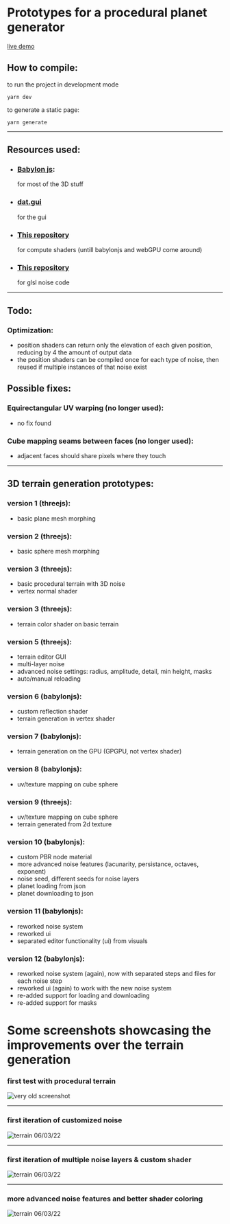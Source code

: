# Prototypes for a procedural planet generator
[live demo](https://tomm2000.github.io/StarForge-Prototypes/)

## How to compile:
to run the project in development mode
```
yarn dev
```
to generate a static page:
```
yarn generate
```

---

## Resources used:
- ### [Babylon js](https://www.babylonjs.com/):
  for most of the 3D stuff
- ### [dat.gui](https://github.com/dataarts/dat.gui)
  for the gui
- ### [This repository](https://github.com/tomm2000/GPGPU)
  for compute shaders (untill babylonjs and webGPU come around)
- ### [This repository](https://github.com/stegu/psrdnoise/)
  for glsl noise code
---

## Todo:
### Optimization:
- position shaders can return only the elevation of each given position, reducing by 4 the amount of output data
- the position shaders can be compiled once for each type of noise, then reused if multiple instances of that noise exist

## Possible fixes:
### Equirectangular UV warping (no longer used):
- no fix found
### Cube mapping seams between faces (no longer used):
- adjacent faces should share pixels where they touch

---
## 3D terrain generation prototypes:
### **version 1 (threejs):**
- basic plane mesh morphing
### **version 2 (threejs):**
- basic sphere mesh morphing
### **version 3 (threejs):**
- basic procedural terrain with 3D noise
- vertex normal shader
### **version 3 (threejs):**
- terrain color shader on basic terrain
### **version 5 (threejs):**
- terrain editor GUI
- multi-layer noise
- advanced noise settings: radius, amplitude, detail, min height, masks
- auto/manual reloading
### **version 6 (babylonjs):**
- custom reflection shader
- terrain generation in vertex shader
### **version 7 (babylonjs):**
- terrain generation on the GPU (GPGPU, not vertex shader)
### **version 8 (babylonjs):**
- uv/texture mapping on cube sphere
### **version 9 (threejs):**
- uv/texture mapping on cube sphere
- terrain generated from 2d texture
### **version 10 (babylonjs):**
- custom PBR node material
- more advanced noise features (lacunarity, persistance, octaves, exponent)
- noise seed, different seeds for noise layers
- planet loading from json
- planet downloading to json
### **version 11 (babylonjs):**
- reworked noise system
- reworked ui
- separated editor functionality (ui) from visuals
### **version 12 (babylonjs):**
- reworked noise system (again), now with separated steps and files for each noise step
- reworked ui (again) to work with the new noise system
- re-added support for loading and downloading
- re-added support for masks


# Some screenshots showcasing the improvements over the terrain generation
### first test with procedural terrain
![very old screenshot](https://github.com/tomm2000/StarForge-Prototypes/blob/master/assets/gallery/very_old.png?raw=true)

---

### first iteration of customized noise
![terrain 06/03/22](https://github.com/tomm2000/StarForge-Prototypes/blob/master/assets/gallery/terrain_06_03_22.png?raw=true)

---

### first iteration of multiple noise layers & custom shader
![terrain 06/03/22](https://github.com/tomm2000/StarForge-Prototypes/blob/master/assets/gallery/terrain_08_03_22.png?raw=true)

---

### more advanced noise features and better shader coloring
![terrain 06/03/22](https://github.com/tomm2000/StarForge-Prototypes/blob/master/assets/gallery/terrain_09_03_22.png?raw=true)
